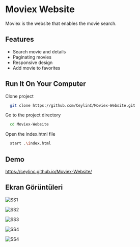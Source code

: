 
# Moviex Website

Moviex is the website that enables the movie search.


## Features

- Search movie and details
- Paginating movies
- Responsive design
- Add movie to favorites


  
## Run It On Your Computer

Clone project

```bash
  git clone https://github.com/CeylinC/Moviex-Website.git
```

Go to the project directory

```bash
  cd Moviex-Website
```

Open the index.html file

```bash
  start .\index.html
```

  
## Demo

https://ceylinc.github.io/Moviex-Website/

  
## Ekran Görüntüleri

![SS1](https://drive.google.com/uc?export=view&id=10AlbR2Xtyb02tWEeRjjvj74GT_YDD6Yd)

![SS2](https://drive.google.com/uc?export=view&id=1ZwJGHHw6G362N_SEIGUBacfC9OJo9v_P)

![SS3](https://drive.google.com/uc?export=view&id=1AiMKbCUjSAv9YOM0V20GsC2Wr7KME0Q9)

![SS4](https://drive.google.com/uc?export=view&id=1ffFLueUUW5Atg5lwoieJnQvM2vHX56AK)

![SS4](https://drive.google.com/uc?export=view&id=1n_YNzJZLhX9RsgaGJPjsy4IY_fWnkvzr)
